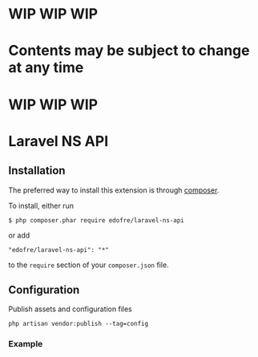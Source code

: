 # WIP WIP WIP 
# Contents may be subject to change at any time
# WIP WIP WIP

# Laravel NS API

## Installation

The preferred way to install this extension is through [composer](http://getcomposer.org/download/).

To install, either run

```
$ php composer.phar require edofre/laravel-ns-api
```

or add

```
"edofre/laravel-ns-api": "*"
```

to the ```require``` section of your `composer.json` file.

## Configuration

Publish assets and configuration files
```
php artisan vendor:publish --tag=config
```

### Example
